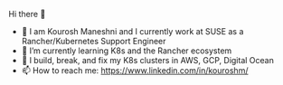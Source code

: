 Hi there 👋

- 🔭 I am Kourosh Maneshni and I currently work at SUSE as a Rancher/Kubernetes Support Engineer
- 🌱 I’m currently learning K8s and the Rancher ecosystem
- :wrench: I build, break, and fix my K8s clusters in AWS, GCP, Digital Ocean
- 📫 How to reach me: https://www.linkedin.com/in/kouroshm/
